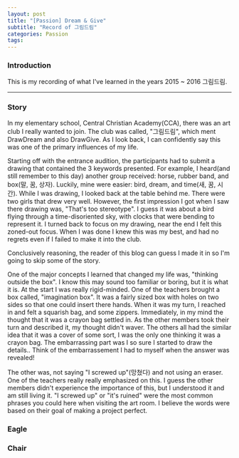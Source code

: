 ```yaml
---
layout: post
title: "[Passion] Dream & Give"
subtitle: "Record of 그림드림"
categories: Passion
tags:
---
```

### Introduction

This is my recording of what I've learned in the years 2015 ~ 2016 그림드림.

---

### Story

In my elementary school, Central Christian Academy(CCA), there was an art club I really wanted to join. The club was called, "그림드림", which ment DrawDream and also DrawGive. As I look back, I can confidently say this was one of the primary influences of my life.

Starting off with the entrance audition, the participants had to submit a drawing that contained the 3 keywords presented. For example, I heard(and still remember to this day) another group received: horse, rubber band, and box(말, 꿈, 상자). Luckily, mine were easier: bird, dream, and time(새, 꿈, 시간). While I was drawing, I looked back at the table behind me. There were two girls that drew very well. However, the first impression I got when I saw there drawing was, "That's too stereotype". I guess it was about a bird flying through a time-disoriented sky, with clocks that were bending to represent it. I turned back to focus on my drawing, near the end I felt this zoned-out focus. When I was done I knew this was my best, and had no regrets even if I failed to make it into the club.

Conclusively reasoning, the reader of this blog can guess I made it in so I'm going to skip some of the story.

One of the major concepts I learned that changed my life was, "thinking outside the box". I know this may sound too familiar or boring, but it is what it is. At the start I was really rigid-minded. One of the teachers brought a box called, "imagination box". It was a fairly sized box with holes on two sides so that one could insert there hands. When it was my turn, I reached in and felt a squarish bag, and some zippers. Immediately, in my mind the thought that it was a crayon bag settled in. As the other members took their turn and described it, my thought didn't waver. The others all had the similar idea that it was a cover of some sort, I was the only one thinking it was a crayon bag. The embarrassing part was I so sure I started to draw the details.. Think of the embarrassement I had to myself when the answer was revealed!

The other was, not saying "I screwed up"(망쳤다) and not using an eraser. One of the teachers really really emphasized on this. I guess the other members didn't experience the importance of this, but I understood it and am still living it. "I screwed up" or "it's ruined" were the most common phrases you could here when visiting the art room. I believe the words were based on their goal of making a project perfect.

### Eagle

### Chair
